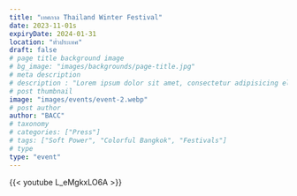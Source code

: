 ```yaml
---
title: "เทศกาล Thailand Winter Festival"
date: 2023-11-01s
expiryDate: 2024-01-31
location: "ทั่วประเทศ"
draft: false
# page title background image
# bg_image: "images/backgrounds/page-title.jpg"
# meta description
# description : "Lorem ipsum dolor sit amet, consectetur adipisicing elit, sed do eiusmod tempor incididunt ut labore. dolore magna aliqua. Ut enim ad minim veniam, quis nostrud."
# post thumbnail
image: "images/events/event-2.webp"
# post author
author: "BACC"
# taxonomy
# categories: ["Press"]
# tags: ["Soft Power", "Colorful Bangkok", "Festivals"]
# type
type: "event"
---
```


{{< youtube L_eMgkxLO6A >}}
